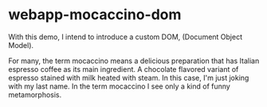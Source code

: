 # webapp-mocaccino-dom

With this demo, I intend to introduce a custom DOM, (Document Object Model).

For many, the term mocaccino means a delicious preparation that has Italian espresso coffee as its main ingredient. 
A chocolate flavored variant of espresso stained with milk heated with steam.
In this case, I'm just joking with my last name. In the term mocaccino I see only a kind of funny metamorphosis.
